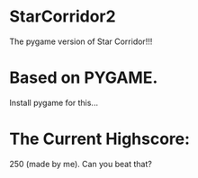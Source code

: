 # StarCorridor2
The pygame version of Star Corridor!!!
# Based on PYGAME.
Install pygame for this...
# The Current Highscore:
250 (made by me). Can you beat that?
